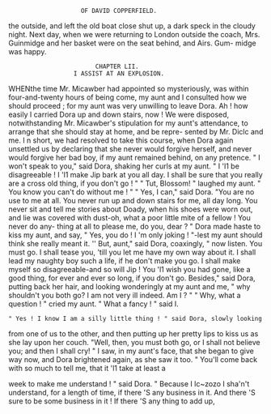                         OF DAVID COPPERFIELD.

the outside, and left the old boat close shut up, a dark speck in the cloudy
night. Next day, when we were returning to London outside the coach,
Mrs. Guinmidge and her basket were on the seat behind, and Airs. Gum-
midge was happy.



                            CHAPTER LII.
                      I ASSIST AT AN EXPLOSION.
WHENthe time Mr. Micawber had appointed so mysteriously, was within
four-and-twenty hours of being come, my aunt and I consulted how we
should proceed ; for my aunt was very unwilling to leave Dora. Ah ! how
easily I carried Dora up and down stairs, now !
   We were disposed, notwithstanding Mr. Micawber's stipulation for my
aunt's attendance, to arrange that she should stay at home, and be repre-
sented by Mr. Diclc and me. I n short, we had resolved to take this course,
when Dora again unsettled us by declaring that she never would forgive
herself, and never would forgive her bad boy, if my aunt remained behind,
on any pretence.
   " I won't speak to you," said Dora, shaking her curls at my aunt.
" I 'l1 be disagreeable ! I 'l1 make Jip bark at you all day.    I shall be
sure that you really are a cross old thing, if you don't go ! "
   " Tut, Blossom! " laughed my aunt.           " You know you can't do
without me ! "
   " Yes, I can," said Dora. "You are no use to me at all. You never
run up and down stairs for me, all day long. You never sit and tell me
stories about Doady, when his shoes were worn out, and lie was covered
with dust-oh, what a poor little mite of a fellow ! You never do any-
thing at all to please me, do you, dear ? " Dora made haste to kiss my
aunt, and say, " Yes, you do ! I 'm only joking ! "-lest my aunt should
think she really meant it.
   '' But, aunt," said Dora, coaxingly, " now listen. You must go. I
shall tease you, 'till you let me have my own way about it. I shall lead
my naughty boy such a life, if he don't make you go. I shall make myself
so disagreeable-and so will Jip ! You 'l1 wish you had gone, like a good
thing, for ever and ever so long, if you don't go. Besides," said Dora,
putting back her hair, and looking wonderingly at my aunt and me,
 " why shouldn't you both go? I am not very ill indeed. Am I ? "
    " Why, what a question ! " cried my aunt.
    " What a fancy ! " said I.

    " Yes ! I know I am a silly little thing ! " said Dora, slowly looking

from one of us to the other, and then putting up her pretty lips to kiss us
 as she lay upon her couch. "Well, then, you must both go, or I shall not
 believe you; and then I shall cry! "
    I saw, in my aunt's face, that she began to give way now, and Dora
 brightened again, as she saw it too.
    " You'll come back with so much to tell me, that it 'l1 take at least a

 week to make me understand ! " said Dora. " Because I lc~zozo I sha'n't
 understand, for a length of time, if there 'S any business in it. And
 there 'S sure to be some business in it ! If there 'S any thing to add up,
